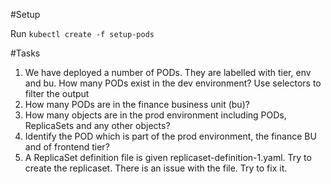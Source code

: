 #Setup

Run `kubectl create -f setup-pods`

#Tasks

1. We have deployed a number of PODs. They are labelled with tier, env and bu. How many PODs exist in the dev environment?  Use selectors to filter the output
2. How many PODs are in the finance business unit (bu)?
3. How many objects are in the prod environment including PODs, ReplicaSets and any other objects?
4. Identify the POD which is part of the prod environment, the finance BU and of frontend tier?
5. A ReplicaSet definition file is given replicaset-definition-1.yaml. Try to create the replicaset. There is an issue with the file. Try to fix it.